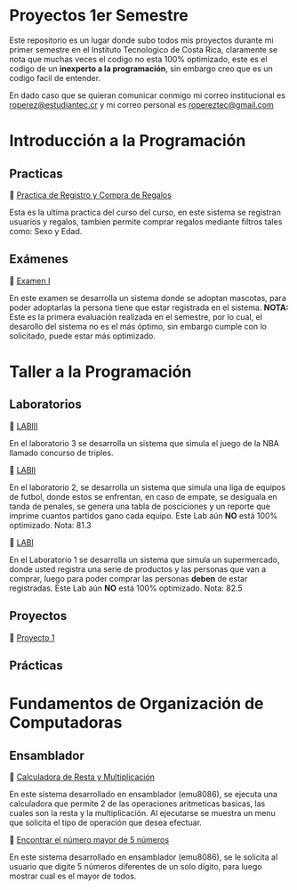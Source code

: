 # Proyectos 1er Semestre
Este repositorio es un lugar donde subo todos mis proyectos durante mi primer semestre en el Instituto Tecnologico de Costa Rica, claramente se nota que muchas veces el codigo no esta 100% optimizado, este es el codigo de un **inexperto a la programación**, sin embargo creo que es un codigo facil de entender.

En dado caso que se quieran comunicar conmigo mi correo institucional es roperez@estudiantec.cr y mi correo personal es ropereztec@gmail.com

# Introducción a la Programación
## Practicas
🌟 [Practica de Registro y Compra de Regalos](https://github.com/ropereztec/Proyectos-1er-Semestre/blob/main/Regalos.py)

Esta es la ultima practica del curso del curso, en este sistema se registran usuarios y regalos, tambien permite comprar regalos mediante filtros tales como: Sexo y Edad.

## Exámenes
 🌟 [Examen I](https://github.com/ropereztec/Proyectos-1er-Semestre/blob/main/Examen%20I.py)
 
 En este examen se desarrolla un sistema donde se adoptan mascotas, para poder adoptarlas la persona tiene que estar registrada en el sistema. **NOTA:** Este es la primera evaluación realizada en el semestre, por lo cual, el desarollo del sistema no es el más óptimo, sin embargo cumple con lo solicitado, puede estar más optimizado.
 

# Taller a la Programación
## Laboratorios
🌟 [LABIII](https://github.com/ropereztec/Proyectos-1er-Semestre/blob/main/Laboratorio%203%20(Taller%20de%20Programaci%C3%B3n).py)

En el laboratorio 3 se desarrolla un sistema que simula el juego de la NBA llamado concurso de triples.

🌟 [LABII](https://github.com/ropereztec/Proyectos-1er-Semestre/blob/main/Lab%20II.py)

En el laboratorio 2, se desarrolla un sistema que simula una liga de equipos de futbol, donde estos se enfrentan, en caso de empate, se desiguala en tanda de penales, se genera una tabla de posciciones y un reporte que imprime cuantos partidos gano cada equipo. Este Lab aún **NO** está 100% optimizado. Nota: 81.3

🌟 [LABI](https://github.com/ropereztec/Proyectos-1er-Semestre/blob/main/Lab1.py)

En el Laboratorio 1 se desarrolla un sistema que simula un supermercado, donde usted registra una serie de productos y las personas que van a comprar, luego para poder comprar las personas **deben** de estar registradas. Este Lab aún **NO** está 100% optimizado. Nota: 82.5

## Proyectos
🌟 [Proyecto 1](https://github.com/ropereztec/Proyectos-1er-Semestre/blob/main/proy.py)


## Prácticas

# Fundamentos de Organización de Computadoras
## Ensamblador
🌟 [Calculadora de Resta y Multiplicación](https://github.com/ropereztec/Proyectos-1er-Semestre/blob/main/Calculadora%20de%20Resta%20y%20multiplicacion%20de%20un%20digito.asm)

En este sistema desarrollado en ensamblador (emu8086), se ejecuta una calculadora que permite 2 de las operaciones aritmeticas basicas, las cuales son la resta y la multiplicación. Al ejecutarse se muestra un menu que solicita el tipo de operación que desea efectuar.

🌟 [Encontrar el número mayor de 5 números](https://github.com/ropereztec/Proyectos-1er-Semestre/blob/main/num%20mayor.asm)

En este sistema desarrollado en ensamblador (emu8086), se le solicita al usuario que digite 5 números diferentes de un solo dígito, para luego mostrar cual es el mayor de todos.
